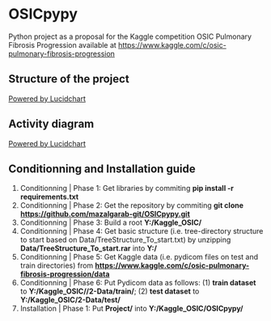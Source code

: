 # OSICpypy
Python project as a proposal for the Kaggle competition OSIC Pulmonary Fibrosis Progression available at https://www.kaggle.com/c/osic-pulmonary-fibrosis-progression

## Structure of the project

[Powered by Lucidchart](https://lucid.app/publicSegments/view/e2e5459f-ec5b-402d-b229-996608c53945/image.png)

## Activity diagram

[Powered by Lucidchart](https://lucid.app/publicSegments/view/c03a61ce-5d1c-4e7f-9fcd-f62e444996c1/image.png)

## Conditionning and Installation guide

1. Conditionning | Phase 1: Get libraries by commiting **pip install -r requirements.txt**
2. Conditionning | Phase 2: Get the repository by commiting **git clone https://github.com/mazalgarab-git/OSICpypy.git**
2. Conditionning | Phase 3: Build a root **Y:/Kaggle_OSIC/**
2. Conditionning | Phase 4: Get basic structure (i.e. tree-directory structure to start based on Data/TreeStructure_To_start.txt) by unzipping **Data/TreeStructure_To_start.rar** into **Y:/**
3. Conditionning | Phase 5: Get Kaggle data (i.e. pydicom files on test and train directories) from **https://www.kaggle.com/c/osic-pulmonary-fibrosis-progression/data**
4. Conditionning | Phase 6: Put Pydicom data as follows: (1) **train dataset** to **Y:/Kaggle_OSIC//2-Data/train/**; (2) **test dataset** to **Y:/Kaggle_OSIC/2-Data/test/**
6. Installation | Phase 1: Put **Project/** into **Y:/Kaggle_OSIC/OSICpypy/**
